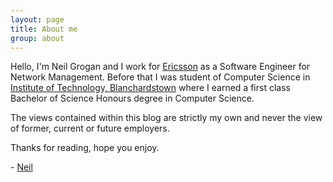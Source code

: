```yaml
---
layout: page
title: About me
group: about
---
```

Hello, I'm Neil Grogan and I work for [Ericsson][] as a Software Engineer 
for Network Management. Before that I was student of Computer Science 
in [Institute of Technology, Blanchardstown][] where I earned a first class 
Bachelor of Science Honours degree in Computer Science.

The views contained within this blog are strictly my own and never the 
view of former, current or future employers.

Thanks for reading, hope you enjoy.

\- <a href="https://plus.google.com/102276623719467794879/" rel="me">Neil</a>

[Ericsson]: http://www.ericsson.com
[Institute of Technology, Blanchardstown]: http://www.itb.ie "ITB"